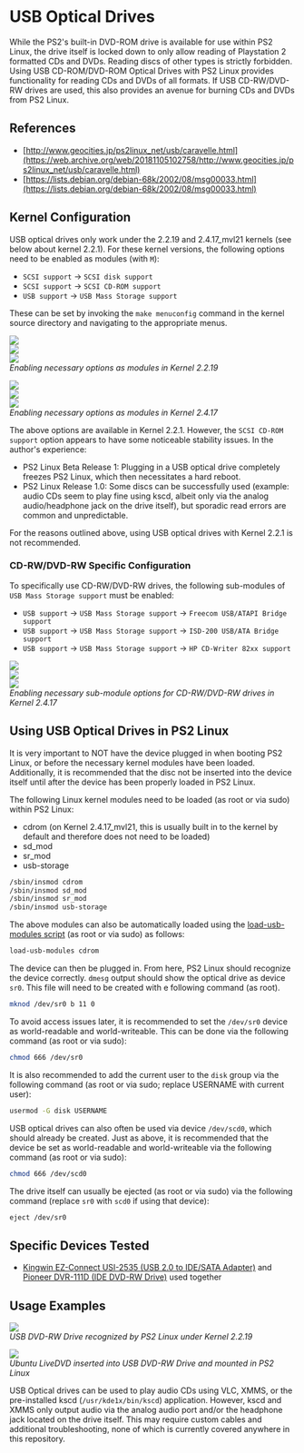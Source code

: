 # USB Optical Drives

While the PS2's built-in DVD-ROM drive is available for use within PS2 Linux, the drive itself is locked down to only allow reading of Playstation 2 formatted CDs and DVDs. Reading discs of other types is strictly forbidden. Using USB CD-ROM/DVD-ROM Optical Drives with PS2 Linux provides functionality for reading CDs and DVDs of all formats. If USB CD-RW/DVD-RW drives are used, this also provides an avenue for burning CDs and DVDs from PS2 Linux.

## References

* [http://www.geocities.jp/ps2linux_net/usb/caravelle.html](https://web.archive.org/web/20181105102758/http://www.geocities.jp/ps2linux_net/usb/caravelle.html)
* [https://lists.debian.org/debian-68k/2002/08/msg00033.html](https://lists.debian.org/debian-68k/2002/08/msg00033.html)

## Kernel Configuration

USB optical drives only work under the 2.2.19 and 2.4.17_mvl21 kernels (see below about kernel 2.2.1). For these kernel versions, the following options need to be enabled as modules (with ```M```):
* ```SCSI support``` -> ```SCSI disk support```
* ```SCSI support``` -> ```SCSI CD-ROM support```
* ```USB support``` -> ```USB Mass Storage support```

These can be set by invoking the ```make menuconfig``` command in the kernel source directory and navigating to the appropriate menus.

![](../2.2.19-sd_mod.png?raw=true)  
![](2.2.19-sr_mod.png?raw=true)  
![](../2.2.19_usb-storage.png?raw=true)  
*Enabling necessary options as modules in Kernel 2.2.19*

![](../2.4.17-sd_mod.png?raw=true)  
![](2.4.17-sr_mod.png?raw=true)  
![](../2.4.17_usb-storage.png?raw=true)  
*Enabling necessary options as modules in Kernel 2.4.17*

The above options are available in Kernel 2.2.1. However, the ```SCSI CD-ROM support``` option appears to have some noticeable stability issues. In the author's experience:  
* PS2 Linux Beta Release 1: Plugging in a USB optical drive completely freezes PS2 Linux, which then necessitates a hard reboot.
* PS2 Linux Release 1.0: Some discs can be successfully used (example: audio CDs seem to play fine using kscd, albeit only via the analog audio/headphone jack on the drive itself), but sporadic read errors are common and unpredictable.

For the reasons outlined above, using USB optical drives with Kernel 2.2.1 is not recommended.

### CD-RW/DVD-RW Specific Configuration

To specifically use CD-RW/DVD-RW drives, the following sub-modules of ```USB Mass Storage support``` must be enabled:
* ```USB support``` -> ```USB Mass Storage support``` -> ```Freecom USB/ATAPI Bridge support```
* ```USB support``` -> ```USB Mass Storage support``` -> ```ISD-200 USB/ATA Bridge support```
* ```USB support``` -> ```USB Mass Storage support``` -> ```HP CD-Writer 82xx support```

![](2.4.17_usb-storage_sub-module_freecom.png?raw=true)  
![](2.4.17_usb-storage_sub-module_isd-200.png?raw=true)  
![](2.4.17_usb-storage_sub-module_hp-cdwriter.png?raw=true)  
*Enabling necessary sub-module options for CD-RW/DVD-RW drives in Kernel 2.4.17*

## Using USB Optical Drives in PS2 Linux

It is very important to NOT have the device plugged in when booting PS2 Linux, or before the necessary kernel modules have been loaded. Additionally, it is recommended that the disc not be inserted into the device itself until after the device has been properly loaded in PS2 Linux.

The following Linux kernel modules need to be loaded (as root or via sudo) within PS2 Linux:  
* cdrom (on Kernel 2.4.17_mvl21, this is usually built in to the kernel by default and therefore does not need to be loaded)
* sd_mod
* sr_mod
* usb-storage
```bash
/sbin/insmod cdrom
/sbin/insmod sd_mod
/sbin/insmod sr_mod
/sbin/insmod usb-storage
```

The above modules can also be automatically loaded using the [load-usb-modules script](../../Scripts/load-usb-modules) (as root or via sudo) as follows:
```bash
load-usb-modules cdrom
```

The device can then be plugged in. From here, PS2 Linux should recognize the device correctly. ```dmesg``` output should show the optical drive as device ```sr0```. This file will need to be created with e following command (as root).
```bash
mknod /dev/sr0 b 11 0
```

To avoid access issues later, it is recommended to set the ```/dev/sr0``` device as world-readable and world-writeable. This can be done via the following command (as root or via sudo):
```bash
chmod 666 /dev/sr0
```

It is also recommended to add the current user to the ```disk``` group via the following command (as root or via sudo; replace USERNAME with current user):
```bash
usermod -G disk USERNAME
```

USB optical drives can also often be used via device ```/dev/scd0```, which should already be created. Just as above, it is recommended that the device be set as world-readable and world-writeable via the following command (as root or via sudo):
```bash
chmod 666 /dev/scd0
```

The drive itself can usually be ejected (as root or via sudo) via the following command (replace ```sr0``` with ```scd0``` if using that device):
```bash
eject /dev/sr0
```

## Specific Devices Tested

* [Kingwin EZ-Connect USI-2535 (USB 2.0 to IDE/SATA Adapter)](http://www.kingwin.com/adapters/usi-2535-2/) and [Pioneer DVR-111D (IDE DVD-RW Drive)](https://www.pioneerelectronics.com/PUSA/Computer/Computer+Drives/DVR-111D) used together

## Usage Examples

![](USB_DVD-RW.png?raw=true)  
*USB DVD-RW Drive recognized by PS2 Linux under Kernel 2.2.19*

![](ubuntu_livedvd_mounted.png?raw=true)  
*Ubuntu LiveDVD inserted into USB DVD-RW Drive and mounted in PS2 Linux*

USB Optical drives can be used to play audio CDs using VLC, XMMS, or the pre-installed kscd (```/usr/kde1x/bin/kscd```) application. However, kscd and XMMS only output audio via the analog audio port and/or the headphone jack located on the drive itself. This may require custom cables and additional troubleshooting, none of which is currently covered anywhere in this repository.

